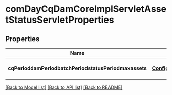 # comDayCqDamCoreImplServletAssetStatusServletProperties

## Properties
Name | Type | Description | Notes
------------ | ------------- | ------------- | -------------
**cqPerioddamPeriodbatchPeriodstatusPeriodmaxassets** | [**ConfigNodePropertyInteger**](ConfigNodePropertyInteger.md) |  | [optional] [default to null]

[[Back to Model list]](../README.md#documentation-for-models) [[Back to API list]](../README.md#documentation-for-api-endpoints) [[Back to README]](../README.md)


